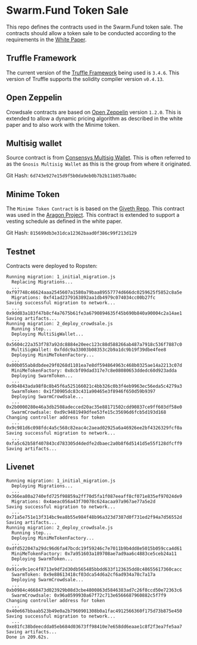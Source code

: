 # Swarm.Fund Token Sale

This repo defines the contracts used in the Swarm.Fund token sale.  The contracts should allow a token sale to be conducted according to the requirements in the [White Paper](http://sites.swarm.fund/whitepapers/Cooperative-Ownership-Platform-for-Real-Assets.pdf).

## Truffle Framework

The current version of the [Truffle Framework](https://github.com/trufflesuite/truffle) being used is `3.4.6`.  This version of Truffle supports the solidity compiler version `v0.4.13`.

## Open Zeppelin

Crowdsale contracts are based on [Open Zeppelin](https://github.com/OpenZeppelin/zeppelin-solidity) version `1.2.0`.  This is extended to allow a dynamic pricing algorithm as described in the white paper and to also work with the Minime token.

## Multisig wallet

Source contract is from [Consensys Multisig Wallet](https://github.com/ConsenSys/MultiSigWallet/blob/master/contracts/solidity/MultiSigWallet.sol).  This is often referred to as the `Gnosis Multisig Wallet` as this is the group from where it originated.

Git Hash: `6d743e927e15d9f5b0da9eb0b7b2b11b857ba80c`

## Minime Token

The `Minime Token Contract` is is based on the [Giveth Repo](https://github.com/Giveth/minime).  This contract was used in the [Aragon Project](https://github.com/aragon/aragon-network-token).  This contract is extended to support a vesting schedule as defined in the white paper.

Git Hash: `815699db3e31dca12362baad0f386c99f213d129`



## Testnet

Contracts were deployed to Ropsten:

```
Running migration: 1_initial_migration.js
  Replacing Migrations...
  ... 0xf97748c46624aaa2545607a1580a79baa89557774d666dc0259625f5852c8a5e
  Migrations: 0xf41ad2379163892aa1db4979c074034cc00b27fc
Saving successful migration to network...
  ... 0x9dd83a183f47b8cf4a7675b61fe3a6790894635f45b690b840a90004c2a14ae1
Saving artifacts...
Running migration: 2_deploy_crowdsale.js
  Running step...
  Deploying MultiSigWallet...
  ... 0x5604c22a353f787a92dc8884e20eec123c88d588266ab487a7918c536f7887c0
  MultiSigWallet: 0xfddc9a33003b08353c2b9a1dc9b19f39dbe4fee8
  Deploying MiniMeTokenFactory...
  ... 0x00b055ab8dbdee29f0268d1101ea7e8df594864963c468b0325ae14a2213c07d
  MiniMeTokenFactory: 0x8cbf09dad317e7c8e08080653ddedc60d923adda
  Deploying SwarmToken...
  ... 0x9b4843ada98f8c8b45f6a525166021c4bb326c0b3f4eb9963ec56eda5c4279a3
  SwarmToken: 0x1f30905dc83c431a90465e3f8946f650d59b9397
  Deploying SwarmCrowdsale...
  ... 0x2b0000280e46a3db2508adecced20ac35e88171502cdd90837ce9ff603df58e0
  SwarmCrowdsale: 0xd9c9481949dfee53fe15c35696d6fcb5d193d168
Changing controller address for token
  ... 0x9c981d6c098fdc4a5c568c82eac4c2aead02925a6a46926ee2bf4326329fcf0a
Saving successful migration to network...
  ... 0xfa5c62b58f407843cd783305d4dedfe2dbaec2a0b8f6d5141d5e55f128dfcff9
Saving artifacts...
```

## Livenet

```
Running migration: 1_initial_migration.js
  Deploying Migrations...
  ... 0x366ea80a2740efd725f98859a2ff70d5fa1f087eeaff8cf071e835ef97024de9
  Migrations: 0x4aeac056a43f70078c624acaa97a967ae77a5e2d
Saving successful migration to network...
  ... 0x71a5e751e13f314bc9ea8b55e984f48b96a323d7387d0f731ed2f94a7d56552d
Saving artifacts...
Running migration: 2_deploy_crowdsale.js
  Running step...
  Deploying MiniMeTokenFactory...
  ... 0xdfd522047a29dc96d6fa47bcdc19f59246c7e7011b9b4dd8e5015b059cca4d61
  MiniMeTokenFactory: 0x7a951603a189708ae7ad9aa6c4883ce5ceb24a11
  Deploying SwarmToken...
  ... 0x91ce9c1ec4f8713e9df2d30db565485bbdd633f123635dd8c48655617360cacc
  SwarmToken: 0x9e88613418cf03dca54d6a2cf6ad934a78c7a17a
  Deploying SwarmCrowdsale...
  ... 0xb0984c4668473d023929b08d3cbe4800863d5846383ad7c26f8ccd50e72363c6
  SwarmCrowdsale: 0x96a0599930a67f72c713e6566687960882c5f7f9
Changing controller address for token
  ... 0x40e667bbaab523b49e0a2b7960901308b0a1fac4912566360f175d73b875e450
Saving successful migration to network...
  ... 0xe81fc38bdeecdda05eb684d03673ff98410e7e658dd6eaae1c8f2f3ea7fe5aa7
Saving artifacts...
Done in 209.62s.
```